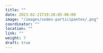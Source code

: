 ```yaml
---
title: ""
date: 2023-02-21T19:28:05-06:00
image: "/images/sedes-participantes/.png"
coordinator: "" 
location: ""
link: ""
weight: 7
draft: true
---
```


